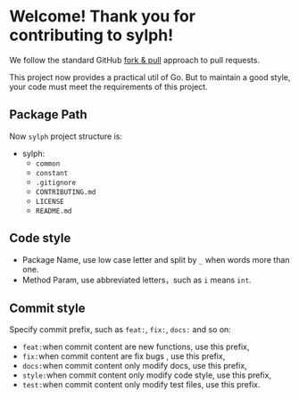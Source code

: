 # Welcome! Thank you for contributing to sylph!

We follow the standard GitHub [fork & pull](https://help.github.com/en/github/collaborating-with-issues-and-pull-requests/about-pull-requests#fork--pull) approach to pull requests.

This project now provides a practical util of Go. But to maintain a good style, your code must meet the requirements of this project.

## Package Path

Now `sylph` project structure is:

- sylph:
    - `common`
    - `constant`
    - `.gitignore`
    - `CONTRIBUTING.md`
    - `LICENSE`
    - `README.md`


## Code style

- Package Name, use low case letter and split by `_` when words more than one.
- Method Param, use abbreviated letters，such as `i` means `int`.

## Commit style

Specify commit prefix, such as `feat:`, `fix:`, `docs:` and so on:

- `feat:`when commit content are new functions, use this prefix,
- `fix:`when commit content are fix bugs , use this prefix,
- `docs:`when commit content only modify docs, use this prefix,
- `style:`when commit content only modify code style, use this prefix,
- `test:`when commit content only modify test files, use this prefix.

















